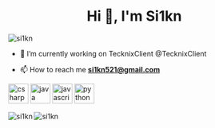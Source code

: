 <h1 align="center">Hi 👋, I'm Si1kn</h1>

<p align="left"> <img src="https://komarev.com/ghpvc/?username=si1kn" alt="si1kn" /> </p>

- 🔭 I’m currently working on TecknixClient @TecknixClient

- 📫 How to reach me **si1kn521@gmail.com**

<p align="left"><img src="https://devicons.github.io/devicon/devicon.git/icons/csharp/csharp-original.svg" alt="csharp" width="40" height="40"/> <img src="https://devicons.github.io/devicon/devicon.git/icons/java/java-original-wordmark.svg" alt="java" width="40" height="40"/> <img src="https://devicons.github.io/devicon/devicon.git/icons/javascript/javascript-original.svg" alt="javascript" width="40" height="40"/> <img src="https://devicons.github.io/devicon/devicon.git/icons/python/python-original.svg" alt="python" width="40" height="40"/></p><img align="left" src="https://github-readme-stats.vercel.app/api/top-langs/?username=si1kn&layout=compact&hide=html" alt="si1kn" />

<img align="center" src="https://github-readme-stats.vercel.app/api?username=si1kn&show_icons=true" alt="si1kn" />

